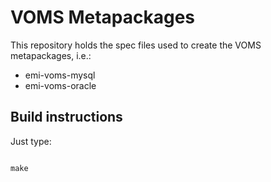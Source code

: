 # VOMS Metapackages

This repository holds the spec files used to create the VOMS
metapackages, i.e.:

   * emi-voms-mysql
   * emi-voms-oracle

## Build instructions

Just type:

~~~

make

~~~
